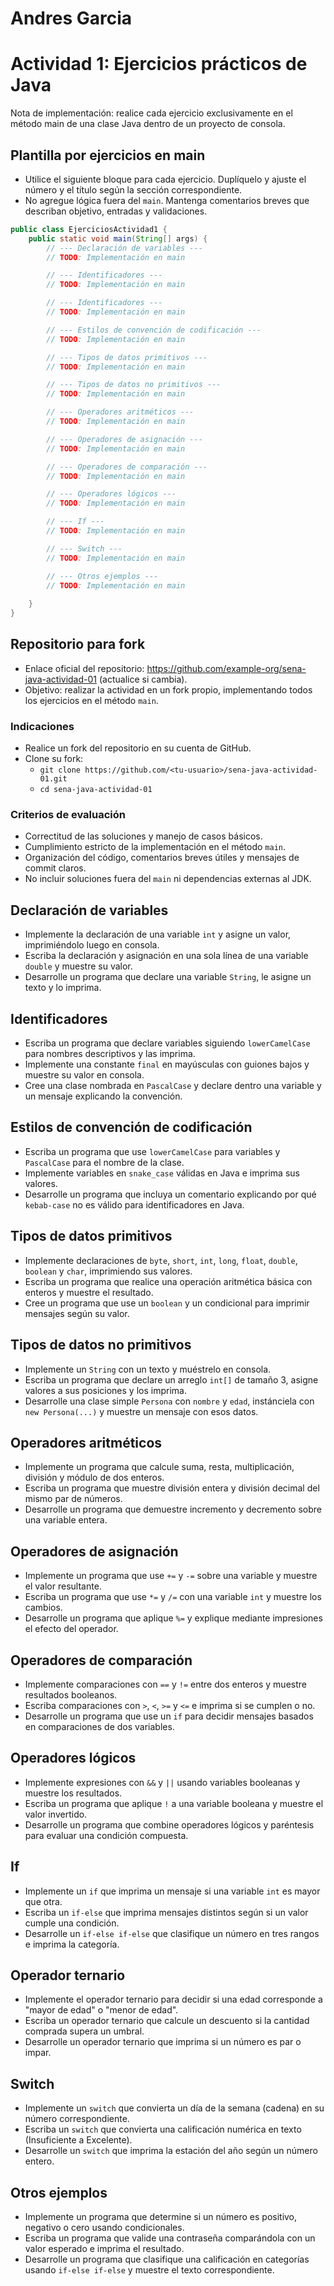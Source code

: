 # Andres Garcia

# Actividad 1: Ejercicios prácticos de Java

Nota de implementación: realice cada ejercicio exclusivamente en el método main de una clase Java dentro de un proyecto de consola.

## Plantilla por ejercicios en main

- Utilice el siguiente bloque para cada ejercicio. Duplíquelo y ajuste el número y el título según la sección correspondiente.
- No agregue lógica fuera del `main`. Mantenga comentarios breves que describan objetivo, entradas y validaciones.

```java
public class EjerciciosActividad1 {
    public static void main(String[] args) {
        // --- Declaración de variables ---       
        // TODO: Implementación en main

        // --- Identificadores ---       
        // TODO: Implementación en main

        // --- Identificadores ---       
        // TODO: Implementación en main

        // --- Estilos de convención de codificación ---       
        // TODO: Implementación en main

        // --- Tipos de datos primitivos ---       
        // TODO: Implementación en main

        // --- Tipos de datos no primitivos ---       
        // TODO: Implementación en main

        // --- Operadores aritméticos ---       
        // TODO: Implementación en main

        // --- Operadores de asignación ---       
        // TODO: Implementación en main

        // --- Operadores de comparación ---       
        // TODO: Implementación en main

        // --- Operadores lógicos ---       
        // TODO: Implementación en main

        // --- If ---       
        // TODO: Implementación en main

        // --- Switch ---       
        // TODO: Implementación en main

        // --- Otros ejemplos ---       
        // TODO: Implementación en main
        
    }
}
```

## Repositorio para fork

- Enlace oficial del repositorio: https://github.com/example-org/sena-java-actividad-01 (actualice si cambia).
- Objetivo: realizar la actividad en un fork propio, implementando todos los ejercicios en el método `main`.

### Indicaciones
- Realice un fork del repositorio en su cuenta de GitHub.
- Clone su fork:
  - `git clone https://github.com/<tu-usuario>/sena-java-actividad-01.git`
  - `cd sena-java-actividad-01`

### Criterios de evaluación
- Correctitud de las soluciones y manejo de casos básicos.
- Cumplimiento estricto de la implementación en el método `main`.
- Organización del código, comentarios breves útiles y mensajes de commit claros.
- No incluir soluciones fuera del `main` ni dependencias externas al JDK.

## Declaración de variables
- Implemente la declaración de una variable `int` y asigne un valor, imprimiéndolo luego en consola.
- Escriba la declaración y asignación en una sola línea de una variable `double` y muestre su valor.
- Desarrolle un programa que declare una variable `String`, le asigne un texto y lo imprima.

## Identificadores
- Escriba un programa que declare variables siguiendo `lowerCamelCase` para nombres descriptivos y las imprima.
- Implemente una constante `final` en mayúsculas con guiones bajos y muestre su valor en consola.
- Cree una clase nombrada en `PascalCase` y declare dentro una variable y un mensaje explicando la convención.

## Estilos de convención de codificación
- Escriba un programa que use `lowerCamelCase` para variables y `PascalCase` para el nombre de la clase.
- Implemente variables en `snake_case` válidas en Java e imprima sus valores.
- Desarrolle un programa que incluya un comentario explicando por qué `kebab-case` no es válido para identificadores en Java.

## Tipos de datos primitivos
- Implemente declaraciones de `byte`, `short`, `int`, `long`, `float`, `double`, `boolean` y `char`, imprimiendo sus valores.
- Escriba un programa que realice una operación aritmética básica con enteros y muestre el resultado.
- Cree un programa que use un `boolean` y un condicional para imprimir mensajes según su valor.

## Tipos de datos no primitivos
- Implemente un `String` con un texto y muéstrelo en consola.
- Escriba un programa que declare un arreglo `int[]` de tamaño 3, asigne valores a sus posiciones y los imprima.
- Desarrolle una clase simple `Persona` con `nombre` y `edad`, instánciela con `new Persona(...)` y muestre un mensaje con esos datos.

## Operadores aritméticos 
- Implemente un programa que calcule suma, resta, multiplicación, división y módulo de dos enteros.
- Escriba un programa que muestre división entera y división decimal del mismo par de números.
- Desarrolle un programa que demuestre incremento y decremento sobre una variable entera.

## Operadores de asignación
- Implemente un programa que use `+=` y `-=` sobre una variable y muestre el valor resultante.
- Escriba un programa que use `*=` y `/=` con una variable `int` y muestre los cambios.
- Desarrolle un programa que aplique `%=` y explique mediante impresiones el efecto del operador.

## Operadores de comparación
- Implemente comparaciones con `==` y `!=` entre dos enteros y muestre resultados booleanos.
- Escriba comparaciones con `>`, `<`, `>=` y `<=` e imprima si se cumplen o no.
- Desarrolle un programa que use un `if` para decidir mensajes basados en comparaciones de dos variables.

## Operadores lógicos
- Implemente expresiones con `&&` y `||` usando variables booleanas y muestre los resultados.
- Escriba un programa que aplique `!` a una variable booleana y muestre el valor invertido.
- Desarrolle un programa que combine operadores lógicos y paréntesis para evaluar una condición compuesta.

## If
- Implemente un `if` que imprima un mensaje si una variable `int` es mayor que otra.
- Escriba un `if-else` que imprima mensajes distintos según si un valor cumple una condición.
- Desarrolle un `if-else if-else` que clasifique un número en tres rangos e imprima la categoría.

## Operador ternario
- Implemente el operador ternario para decidir si una edad corresponde a "mayor de edad" o "menor de edad".
- Escriba un operador ternario que calcule un descuento si la cantidad comprada supera un umbral.
- Desarrolle un operador ternario que imprima si un número es par o impar.

## Switch
- Implemente un `switch` que convierta un día de la semana (cadena) en su número correspondiente.
- Escriba un `switch` que convierta una calificación numérica en texto (Insuficiente a Excelente).
- Desarrolle un `switch` que imprima la estación del año según un número entero.

## Otros ejemplos
- Implemente un programa que determine si un número es positivo, negativo o cero usando condicionales.
- Escriba un programa que valide una contraseña comparándola con un valor esperado e imprima el resultado.
- Desarrolle un programa que clasifique una calificación en categorías usando `if-else if-else` y muestre el texto correspondiente.
